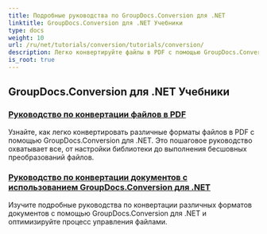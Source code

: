 ```yaml
---
title: Подробные руководства по GroupDocs.Conversion для .NET
linktitle: GroupDocs.Conversion для .NET Учебники
type: docs
weight: 10
url: /ru/net/tutorials/conversion/tutorials/conversion/
description: Легко конвертируйте файлы в PDF с помощью GroupDocs.Conversion для .NET. Оптимизируйте управление документами с помощью настраиваемых параметров.
is_root: true
---
```


## GroupDocs.Conversion для .NET Учебники
### [Руководство по конвертации файлов в PDF](./guide-to-file-conversion-to-pdf/)
Узнайте, как легко конвертировать различные форматы файлов в PDF с помощью GroupDocs.Conversion для .NET. Это пошаговое руководство охватывает все, от настройки библиотеки до выполнения бесшовных преобразований файлов.
### [Руководство по конвертации документов с использованием GroupDocs.Conversion для .NET](./guide-to-document-conversion/)
Изучите подробные руководства по конвертации различных форматов документов с помощью GroupDocs.Conversion для .NET и оптимизируйте процесс управления файлами.